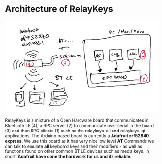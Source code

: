Architecture of RelayKeys
===========================

![RelayKeys Sketch](../img/sketch-architecture.jpeg)

RelayKeys is a mixture of a Open Hardware board that communicates in Bluetooth LE (4), a RPC server (2) to communicate over serial to the board (3) and then RPC clients (1) such as the relaykeys-cli and relaykeys-qt applications. The Arduino based board is currently a **Adafruit nrf52840 express**. We use this board as it has very nice low level **AT** Commands we can talk to emulate **all** keyboard keys and their modifiers - as well as functions found on other common BT LE devices such as media keys. In short, **Adafruit have done the hardwork for us and its reliable**. 
